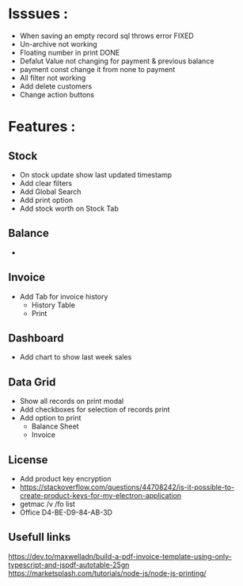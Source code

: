 # Isssues :

- When saving an empty record sql throws error FIXED
- Un-archive not working
- Floating number in print DONE
- Defalut Value not changing for payment & previous balance
- payment const change it from none to payment
- All filter not working
- Add delete customers
- Change action buttons

# Features :

## Stock

- On stock update show last updated timestamp
- Add clear filters
- Add Global Search
- Add print option
- Add stock worth on Stock Tab

## Balance

-

## Invoice

- Add Tab for invoice history
  - History Table
  - Print

## Dashboard

- Add chart to show last week sales

## Data Grid

- Show all records on print modal
- Add checkboxes for selection of records print
- Add option to print
  - Balance Sheet
  - Invoice

## License

- Add product key encryption
- https://stackoverflow.com/questions/44708242/is-it-possible-to-create-product-keys-for-my-electron-application
- getmac /v /fo list
- Office D4-BE-D9-84-AB-3D

## Usefull links

https://dev.to/maxwelladn/build-a-pdf-invoice-template-using-only-typescript-and-jspdf-autotable-25gn
https://marketsplash.com/tutorials/node-js/node-js-printing/
